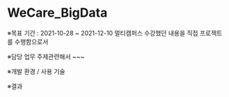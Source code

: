 # WeCare_BigData

※목표
기간 : 2021-10-28 ~ 2021-12-10
멀티캠퍼스 수강했던 내용을 직접 프로젝트를 수행함으로서 

※담당 업무
주제관련해서 ~~~

※개발 환경 / 사용 기술


※결과
